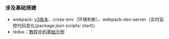 ### 涉及基础搭建
* webpack: [v3版本](http://www.css88.com/doc/webpack/)、cross-env（环境判断）、webpack-dev-server（实时监控代码变化(package.json scripts: start)）
* redux：[教程中的基础示例](http://www.redux.org.cn/docs/basics/ExampleTodoList.html)
